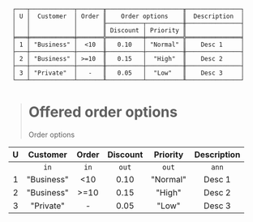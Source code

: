 ```text
 ┌───┬────────────┬───────╥─────────────────────╥───────────────┐
 │ U │  Customer  │ Order ║    Order options    ║  Description  │
 │   │            │       ╟──────────┬──────────╫───────────────┤
 │   │            │       ║ Discount │ Priority ║               │
 ╞═══╪════════════╪═══════╬══════════╪══════════╬═══════════════╡
 │ 1 │ "Business" │  <10  ║   0.10   │ "Normal" ║    Desc 1     │
 ├───┼────────────┼───────╫──────────┼──────────╫───────────────┤
 │ 2 │ "Business" │ >=10  ║   0.15   │  "High"  ║    Desc 2     │
 ├───┼────────────┼───────╫──────────┼──────────╫───────────────┤
 │ 3 │ "Private"  │   -   ║   0.05   │  "Low"   ║    Desc 3     │
 └───┴────────────┴───────╨──────────┴──────────╨───────────────┘
```

> # Offered order options
> Order options

| U |  Customer  | Order | Discount | Priority | Description |
|:-:|:----------:|:-----:|:--------:|:--------:|:-----------:|
|   |    `in`    | `in`  |  `out`   |  `out`   |    `ann`    |
| 1 | "Business" |  <10  |   0.10   | "Normal" |   Desc 1    | 
| 2 | "Business" | >=10  |   0.15   |  "High"  |   Desc 2    |
| 3 | "Private"  |   -   |   0.05   |  "Low"   |   Desc 3    |
